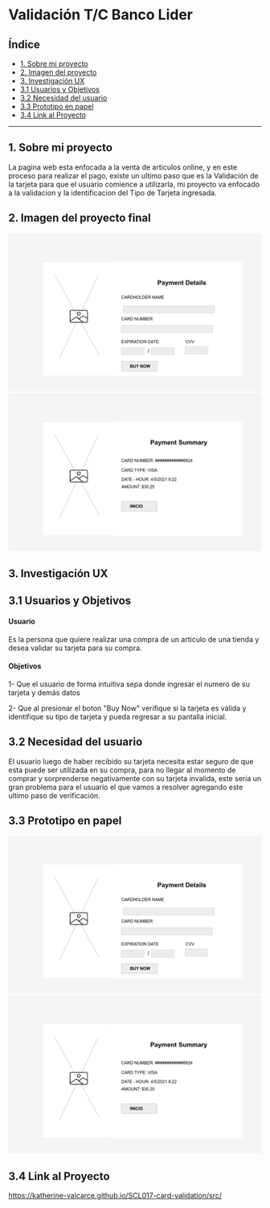 # Validación T/C Banco Lider

## Índice

* [1. Sobre mi proyecto](#1-Sobre-mi-proyecto)
* [2. Imagen del proyecto](#2-Imagen-del-proyecto)
* [3. Investigación UX](#3-investigación-UX)
*    [3.1 Usuarios y Objetivos](#3.1-Usuarios-y-Objetivos)
*    [3.2 Necesidad del usuario](#3.2-Necesidad-del-usuario)
*    [3.3 Prototipo en papel](#3.3-Prototipo)
*    [3.4 Link al Proyecto](#3.4-Link-al-Proyecto)

***

## 1. Sobre mi proyecto

La pagina web esta enfocada a la venta de articulos online, y en este proceso para realizar el pago, existe un ultimo paso que es la Validación de la tarjeta para que el usuario comience a utilizarla, mi proyecto va enfocado a la validacion y la identificacion del Tipo de Tarjeta ingresada. 

## 2. Imagen del proyecto final

![Imagen Proyecto Final1](P1.png)
![Imagen Proyecto Final2](P2.png)


## 3. Investigación UX
 
 ## 3.1 Usuarios y Objetivos

#### Usuario
Es la persona que quiere realizar una compra de un articulo de una tienda y desea validar su tarjeta para su compra.
#### Objetivos
1- Que el usuario de forma intuitiva sepa donde ingresar el numero de su tarjeta y demás datos

2- Que al presionar el boton "Buy Now" verifique si la tarjeta es válida y identifique su tipo de tarjeta y pueda regresar a su pantalla inicial.

 ## 3.2 Necesidad del usuario
 El usuario luego de haber recibido su tarjeta necesita estar seguro de que esta puede ser utilizada en su compra, para no llegar al momento de comprar y sorprenderse negativamente con su tarjeta invalida, este sería un gran problema para el usuario el que vamos a resolver agregando este ultimo paso de verificación.

 ## 3.3 Prototipo en papel 
 
![Imagen de Prototipo 1](P1.png)
![Imagen de Prototipo 2](P2.png)
 
 
 ## 3.4 Link al Proyecto
 
 https://katherine-valcarce.github.io/SCL017-card-validation/src/